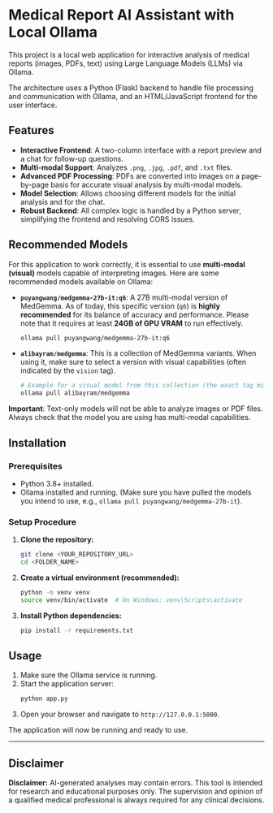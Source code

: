 # Medical Report AI Assistant with Local Ollama

This project is a local web application for interactive analysis of medical reports (images, PDFs, text) using Large Language Models (LLMs) via Ollama.

The architecture uses a Python (Flask) backend to handle file processing and communication with Ollama, and an HTML/JavaScript frontend for the user interface.

## Features

-   **Interactive Frontend**: A two-column interface with a report preview and a chat for follow-up questions.
-   **Multi-modal Support**: Analyzes `.png`, `.jpg`, `.pdf`, and `.txt` files.
-   **Advanced PDF Processing**: PDFs are converted into images on a page-by-page basis for accurate visual analysis by multi-modal models.
-   **Model Selection**: Allows choosing different models for the initial analysis and for the chat.
-   **Robust Backend**: All complex logic is handled by a Python server, simplifying the frontend and resolving CORS issues.

## Recommended Models

For this application to work correctly, it is essential to use **multi-modal (visual)** models capable of interpreting images. Here are some recommended models available on Ollama:

-   **`puyangwang/medgemma-27b-it:q6`**: A 27B multi-modal version of MedGemma. As of today, this specific version (`q6`) is **highly recommended** for its balance of accuracy and performance. Please note that it requires at least **24GB of GPU VRAM** to run effectively.
    ```bash
    ollama pull puyangwang/medgemma-27b-it:q6
    ```

-   **`alibayram/medgemma`**: This is a collection of MedGemma variants. When using it, make sure to select a version with visual capabilities (often indicated by the `vision` tag).
    ```bash
    # Example for a visual model from this collection (the exact tag might vary)
    ollama pull alibayram/medgemma
    ```

**Important**: Text-only models will not be able to analyze images or PDF files. Always check that the model you are using has multi-modal capabilities.

## Installation

### Prerequisites

-   Python 3.8+ installed.
-   Ollama installed and running. (Make sure you have pulled the models you intend to use, e.g., `ollama pull puyangwang/medgemma-27b-it`).

### Setup Procedure

1.  **Clone the repository:**
    ```bash
    git clone <YOUR_REPOSITORY_URL>
    cd <FOLDER_NAME>
    ```

2.  **Create a virtual environment (recommended):**
    ```bash
    python -m venv venv
    source venv/bin/activate  # On Windows: venv\Scripts\activate
    ```

3.  **Install Python dependencies:**
    ```bash
    pip install -r requirements.txt
    ```

## Usage

1.  Make sure the Ollama service is running.
2.  Start the application server:
    ```bash
    python app.py
    ```
3.  Open your browser and navigate to `http://127.0.0.1:5000`.

The application will now be running and ready to use.

---

## Disclaimer

**Disclaimer:** AI-generated analyses may contain errors. This tool is intended for research and educational purposes only. The supervision and opinion of a qualified medical professional is always required for any clinical decisions.
